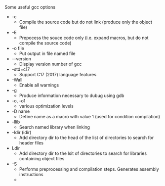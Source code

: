 Some useful gcc options
 - -c
	 - Compile the source code but do not link (produce only the object file)
- -E
	- Prepocess the souce code only (i.e. expand macros, but do not compile the source code)
- -o file
	- Put output in file named file
- --version
	- Display version number of gcc
- -std=c17
	- Support C17 (2017) language features
- -Wall
	- Enable all warnings
- -g 
	- Produce information necessary to dubug using gdb
- -o, -o1
	- various optimization levels
- -D name
	- Define name as a macro with value 1 (used for condition compilation)
- -llib
	- Search named library when linking
- -Idir (idir)
	- Add directory dir to the head of the list of directories to search for header files
- Ldir
	- Add directory dir to the lsit of directories to search for libraries containing object files 
- -S
	- Performs preprocessing and compilation steps. Generates assembly instructions
	- 